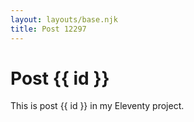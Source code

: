 ```yaml
---
layout: layouts/base.njk
title: Post 12297
---
```


# Post {{ id }}

This is post {{ id }} in my Eleventy project.
